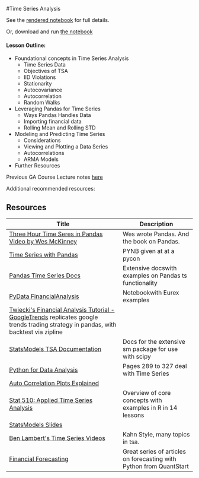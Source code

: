 #Time Series Analysis


See the [rendered notebook](http://nbviewer.ipython.org/urls/raw.github.com/datadave/GADS9-NYC-Spring2014-Lectures/master/lessons/lesson19_TSA/Introduction_To_Time_Series_Using_Python.ipynb) for full details.

Or, download and run [the notebook](https://github.com/datadave/GADS9-NYC-Spring2014-Lectures/blob/master/lessons/lesson19_TSA/Introduction_To_Time_Series_Using_Python.ipynb)

#### Lesson Outline:

* Foundational concepts in Time Series Analysis
  * Time Series Data
  * Objectives of TSA
  * IID Violations
  * Stationarity
  * Autocovariance
  * Autocorrelation
  * Random Walks
* Leveraging Pandas for Time Series
  * Ways Pandas Handles Data
  * Importing financial data
  * Rolling Mean and Rolling STD
* Modeling and Predicting Time Series
  * Considerations
  * Viewing and Plotting a Data Series
  * Autocorrelations
  * ARMA Models
* Further Resources



Previous GA Course Lecture notes [here](timeseries_gaslides.pdf)

Additional recommended resources:

## Resources
| Title | Description |
| ----- | ----------- |
| [Three Hour Time Seres in Pandas Video by Wes McKinney](https://www.youtube.com/watch?v=0unf-C-pBYE) | Wes wrote Pandas.  And the book on Pandas. |
| [Time Series with Pandas](http://nbviewer.ipython.org/github/changhiskhan/talks/blob/master/pydata2012/pandas_timeseries.ipynb) | PYNB given at at a pycon |
| [Pandas Time Series Docs](http://pandas.pydata.org/pandas-docs/stable/timeseries.html#time-series-date-functionality) | Extensive docswith examples on Pandas ts functionality |
| [PyData FinancialAnalysis](http://www.hilpisch.com/YH_PyData_Eurex_Tutorial.html#/8/1) | Notebookwith Eurex examples |
| [Twiecki's Financial Analysis Tutorial - GoogleTrends](http://nbviewer.ipython.org/github/twiecki/financial-analysis-python-tutorial/tree/master/) replicates google trends trading strategy in pandas, with backtest via zipline |
| [StatsModels TSA Documentation](http://statsmodels.sourceforge.net/devel/tsa.html) | Docs for the extensive sm package for use with scipy |
| [Python for Data Analysis](http://shop.oreilly.com/product/0636920023784.do) |Pages 289 to 327 deal with Time Series |
| [Auto Correlation Plots Explained](http://www.itl.nist.gov/div898/handbook/eda/section3/autocopl.htm) |
| [Stat 510: Applied Time Series Analysis](https://onlinecourses.science.psu.edu/stat510/) | Overview of core concepts with examples in R in 14 lessons|
| [StatsModels Slides](http://conference.scipy.org/scipy2011/slides/mckinney_time_series.pdf) 
| [Ben Lambert's Time Series Videos](https://www.youtube.com/watch?v=v70-kLB3BLM)| Kahn Style, many topics in tsa. |
| [Financial Forecasting](http://www.quantstart.com/articles/Forecasting-Financial-Time-Series-Part-1) | Great series of articles on forecasting with Python from QuantStart |



